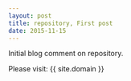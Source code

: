 ```yaml
---
layout: post
title: repository, First post
date: 2015-11-15
---
```


Initial blog comment on repository.

Please visit: {{ site.domain }}
